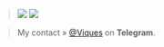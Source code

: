 > <img src="https://github-readme-stats.vercel.app/api?username=Viquess&show_icons=true&theme=vision-friendly-dark&count_private=true">
> <img src="https://github-readme-stats.vercel.app/api/top-langs/?username=Viquess&layout=compact&theme=vision-friendly-dark">

> My contact » [@Viques](https://t.me/Viques) on **Telegram**.


